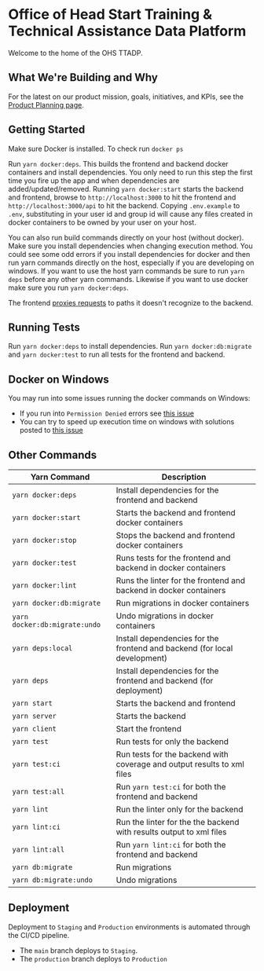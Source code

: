 Office of Head Start Training & Technical Assistance Data Platform
=============================================

Welcome to the home of the OHS TTADP.

What We're Building and Why
---------------

For the latest on our product mission, goals, initiatives, and KPIs, see the [Product Planning page](https://github.com/HHS/Head-Start-TTADP/wiki/Product-Planning).


Getting Started
---------------

Make sure Docker is installed. To check run `docker ps`

Run `yarn docker:deps`. This builds the frontend and backend docker containers and install dependencies. You only need to run this step the first time you fire up the app and when dependencies are added/updated/removed. Running `yarn docker:start` starts the backend and frontend, browse to `http://localhost:3000` to hit the frontend and `http://localhost:3000/api` to hit the backend. Copying `.env.example` to `.env`, substituting in your user id and group id will cause any files created in docker containers to be owned by your user on your host.

You can also run build commands directly on your host (without docker). Make sure you install dependencies when changing execution method. You could see some odd errors if you install dependencies for docker and then run yarn commands directly on the host, especially if you are developing on windows. If you want to use the host yarn commands be sure to run `yarn deps` before any other yarn commands. Likewise if you want to use docker make sure you run `yarn docker:deps`.

The frontend [proxies requests](https://create-react-app.dev/docs/proxying-api-requests-in-development/) to paths it doesn't recognize to the backend.

Running Tests
-------------

Run `yarn docker:deps` to install dependencies. Run `yarn docker:db:migrate` and `yarn docker:test` to run all tests for the frontend and backend.

Docker on Windows
-----------------

You may run into some issues running the docker commands on Windows:

 * If you run into `Permission Denied` errors see [this issue](https://github.com/docker/for-win/issues/3385#issuecomment-501931980)
 * You can try to speed up execution time on windows with solutions posted to [this issue](https://github.com/docker/for-win/issues/1936)

Other Commands
--------------

| Yarn Command | Description |
|-|-|
| `yarn docker:deps` | Install dependencies for the frontend and backend |
| `yarn docker:start` | Starts the backend and frontend docker containers |
| `yarn docker:stop` | Stops the backend and frontend docker containers |
| `yarn docker:test` | Runs tests for the frontend and backend in docker containers |
| `yarn docker:lint` | Runs the linter for the frontend and backend in docker containers |
| `yarn docker:db:migrate` | Run migrations in docker containers |
| `yarn docker:db:migrate:undo` | Undo migrations in docker containers |
| `yarn deps:local` | Install dependencies for the frontend and backend (for local development)  |
| `yarn deps` | Install dependencies for the frontend and backend (for deployment) |
| `yarn start` | Starts the backend and frontend |
| `yarn server` | Starts the backend |
| `yarn client` | Start the frontend |
| `yarn test` | Run tests for only the backend |
| `yarn test:ci` | Run tests for the backend with coverage and output results to xml files|
| `yarn test:all` | Run `yarn test:ci` for both the frontend and backend |
| `yarn lint` | Run the linter only for the backend |
| `yarn lint:ci` | Run the linter for the the backend with results output to xml files |
| `yarn lint:all` | Run `yarn lint:ci` for both the frontend and backend |
| `yarn db:migrate` | Run migrations |
| `yarn db:migrate:undo` | Undo migrations |

Deployment
----------

Deployment to `Staging` and `Production` environments is automated through the CI/CD pipeline.

* The `main` branch deploys to `Staging`.
* The `production` branch deploys to `Production`
